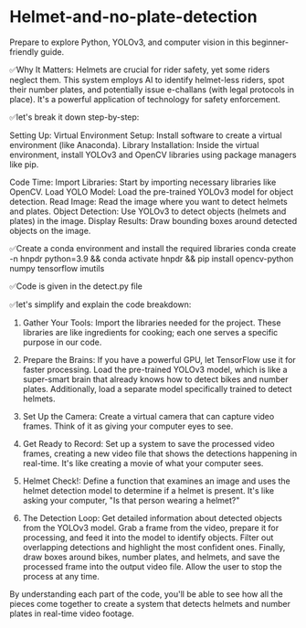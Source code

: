 # Helmet-and-no-plate-detection

Prepare to explore Python, YOLOv3, and computer vision in this beginner-friendly guide.

✅Why It Matters:
Helmets are crucial for rider safety, yet some riders neglect them. This system employs AI to identify helmet-less riders, spot their number plates, and potentially issue e-challans (with legal protocols in place). It's a powerful application of technology for safety enforcement.

✅let's break it down step-by-step:

Setting Up:
Virtual Environment Setup: Install software to create a virtual environment (like Anaconda).
Library Installation: Inside the virtual environment, install YOLOv3 and OpenCV libraries using package managers like pip.

Code Time:
Import Libraries: Start by importing necessary libraries like OpenCV.
Load YOLO Model: Load the pre-trained YOLOv3 model for object detection.
Read Image: Read the image where you want to detect helmets and plates.
Object Detection: Use YOLOv3 to detect objects (helmets and plates) in the image.
Display Results: Draw bounding boxes around detected objects on the image.

✅Create a conda environment and install the required libraries
conda create -n hnpdr python=3.9 && conda activate hnpdr && pip install opencv-python numpy tensorflow imutils

✅Code is given in the detect.py file 

✅let's simplify and explain the code breakdown:

1. Gather Your Tools:
Import the libraries needed for the project. These libraries are like ingredients for cooking; each one serves a specific purpose in our code.

2. Prepare the Brains:
If you have a powerful GPU, let TensorFlow use it for faster processing. Load the pre-trained YOLOv3 model, which is like a super-smart brain that already knows how to detect bikes and number plates. Additionally, load a separate model specifically trained to detect helmets.

3. Set Up the Camera:
Create a virtual camera that can capture video frames. Think of it as giving your computer eyes to see.

4. Get Ready to Record:
Set up a system to save the processed video frames, creating a new video file that shows the detections happening in real-time. It's like creating a movie of what your computer sees.

5. Helmet Check!:
Define a function that examines an image and uses the helmet detection model to determine if a helmet is present. It's like asking your computer, "Is that person wearing a helmet?"

6. The Detection Loop:
Get detailed information about detected objects from the YOLOv3 model. Grab a frame from the video, prepare it for processing, and feed it into the model to identify objects. Filter out overlapping detections and highlight the most confident ones. Finally, draw boxes around bikes, number plates, and helmets, and save the processed frame into the output video file. Allow the user to stop the process at any time.

By understanding each part of the code, you'll be able to see how all the pieces come together to create a system that detects helmets and number plates in real-time video footage.


